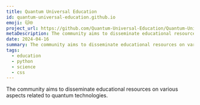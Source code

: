 ```yaml
---
title: Quantum Universal Education
id: quantum-universal-education.github.io
emoji: 🐱🌐
project_url: https://github.com/Quantum-Universal-Education/Quantum-Universal-Education.github.io
metaDescription: The community aims to disseminate educational resources on various aspects related to quantum technologies.
date: 2024-04-16
summary: The community aims to disseminate educational resources on various aspects related to quantum technologies.
tags:
  - education
  - python
  - science
  - css
---
```


The community aims to disseminate educational resources on various aspects related to quantum technologies.
